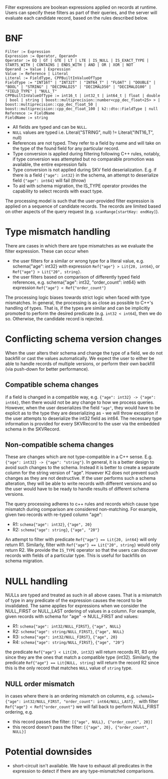 
Filter expressions are boolean expressions applied on records at runtime. Users can specify these filters as part of their queries, and the server will evaluate each candidate record, based on the rules described below.

# BNF
```
Filter := Expression
Expression := Operator, Operand+
Operator := EQ | GT | GTE | LT | LTE | IS_NULL | IS_EXACT_TYPE | STARTS_WITH | CONTAINS | ENDS_WITH | AND | OR | XOR | NOT
Operand := Value | Expression
Value := Reference | Literal
Literal := FieldType, CPPBuiltInValueOfType
FieldType := "INT16T" | "INT32T" | "INT64_T" | "FLOAT" | "DOUBLE" | "BOOL" | "STRING" | "DECIMALD25" | "DECIMALD50" | "DECIMALD100" | "FIELD_TYPE" | "NULL_T"
CPPBuiltInValueOfType := int16_t | int32_t | int64_t | float | double | bool | string | boost::multiprecision::number<cpp_dec_float<25> > | boost::multiprecision::cpp_dec_float_50 | boost::multiprecision::cpp_dec_float_100 | k2::dto::FieldType | null
Reference := FieldName
FieldName := string
```
* All fields are typed and can be `NULL`.
* `NULL` values are typed i.e. Literal("STRING", null) != Literal("INT16_T", null)
* References are not typed. They refer to a field by name and will take on the type of the found field for any particular record.
* Type conversion is applied during filtering following C++ rules, notably, if type conversion was attempted but no comparable promotion was available, the entire expression fails
* Type conversion is not applied during SKV field deserialization. E.g. if there is a field `{"age": int32}` in the schema, an attempt to deserialize field `{"age": int64}` will fail (throw)
* To aid with schema migration, the IS_TYPE operator provides the capability to select records with exact type.

The processing model is such that the user-provided filter expression is applied on a sequence of candidate records. The records are limited based on other aspects of the query request (e.g. `scanRange[startKey: endKey]`).

# Type mismatch handling
There are cases in which there are type mismatches as we evaluate the filter expression. These can occur when
- the user filters for a similar or wrong type for a literal value, e.g. schema{"age": int32} with expression `Ref{"age"} > Lit{20, int64}`, or `Ref{"age"} > Lit{"20", string}`.
- the user filters based on comparison of differently typed field references, e.g. schema{"age": int32, "order_count": int64} with expression `Ref{"age"} < Ref{"order_count"}`

The processing logic biases towards strict logic when faced with type mismatches. In general, the processing is as close as possible to C++'s handling of types. That is, if the types are similar and can be implicitly promoted to perform the desired predicate (e.g. `int32 < int64`), then we do so. Otherwise, the candidate record is rejected.

# Conflicting schema version changes
When the user alters their schema and change the type of a field, we do not backfill or cast the values automatically. We expect the user to either be able to handle records of multiple versions, or perform their own backfill (via push-down for better performance).

## Compatible schema changes
if a field is changed in a compatible way, e.g. `{"age": int32} -> {"age": int64}`, then there would not be any change to how we process queries. However, when the user deserializes the field `"age"`, they would have to be explicit as to the type they are deserializing as - we will throw exception if the user attempts to deserialize the int32 field as int64. The necessary type information is provided for every SKVRecord to the user via the embedded schema in the SKVRecord.

## Non-compatible schema changes
These are changes which are not type-compatible in a C++ sense. E.g. `{"age": int32} -> {"age": "string"}`. In general, it is a better design to avoid such changes to the schema. Instead it is better to create a separate column for the string version of "age". However K2 does not prevent such changes as they are not destructive. If the user performs such a schema alteration, they will be able to write records with different versions and so the user would have to be ready to handle results of different schema versions.

The query processing adheres to c++ rules and records which cause type mismatch during comparison are considered non-matching. For example, given two records with re-typed column "age":
- R1: `schema{"age": int32}`, `{"age", 20}`
- R2: `schema{"age": string}`, `{"age", "20"}`

An attempt to filter with predicate `Ref{"age"} == Lit{20, int64}` will only return R1. Similarly, filter with `Ref{"age"} == Lit{"20", string}` would only return R2. We provide the `IS_TYPE` operator so that the users can discover records with fields of a particular type. This is useful for backfills on schema migration.

# NULL handling
NULLs are typed and treated as such in all above cases. That is a mismatch of type in any predicate of the expression causes the record to be invalidated. The same applies for expressions when we consider the NULL_FIRST or NULL_LAST ordering of values in a column. For example, given records with schema for "age" -> NULL_FIRST and values:
- R1: `schema{"age": int32/NULL_FIRST}`, `{"age", NULL}`
- R2: `schema{"age": string/NULL_FIRST}`, `{"age", NULL}`
- R3: `schema{"age": int32/NULL_FIRST}`, `{"age", 20}`
- R4: `schema{"age": string/NULL_FIRST}`, `{"age", "20"}`

the predicate `Ref{"age"} < Lit{30, int32}` will return records R1, R3 only since they are the ones that match a compatible type (int32). Similarly, the predicate `Ref{"age"} == Lit{NULL, string}` will return the record R2 since this is the only record that matches `NULL` value of `string` type.

## NULL order mismatch
in cases where there is an ordering mismatch on columns, e.g. `schema1={"age": int32/NULL_FIRST, "order_count": int64/NULL_LAST}, ` with filter `Ref{"age"} < Ref{"order_count"}` we will fall back to perform NULL_FIRST ordering, e.g.
- this record passes the filter: `[{"age", NULL}, {"order_count", 20}]`
- this record doesn't pass the filter: `[{"age", 20}, {"order_count", NULL}]`

# Potential downsides
- short-circuit isn't available. We have to exhaust all predicates in the expression to detect if there are any type-mismatched comparisons.
